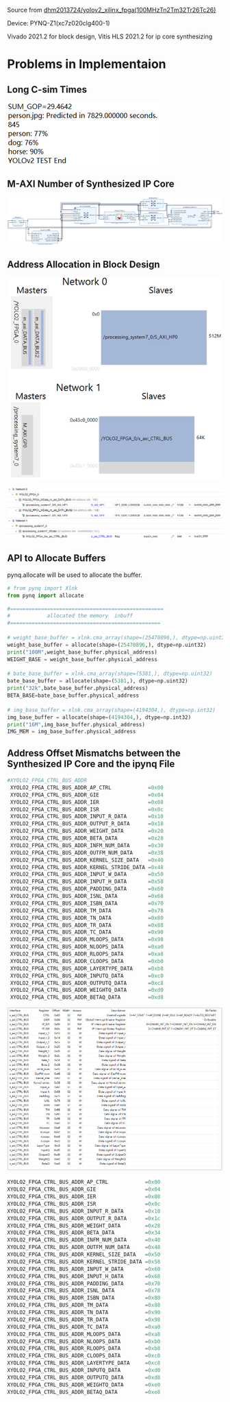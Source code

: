 Source from [dhm2013724/yolov2_xilinx_fpga(100MHzTn2Tm32Tr26Tc26)](https://github.com/dhm2013724/yolov2_xilinx_fpga/tree/100MHzTn2Tm32Tr26Tc26)

Device: PYNQ-Z1(xc7z020clg400-1)

Vivado 2021.2 for block design, Vitis HLS 2021.2 for ip core synthesizing

# Problems in Implementaion

## Long C-sim Times

![Alt text](pic/c_sim_time.png)

## M-AXI Number of Synthesized IP Core

![Alt text](pic/bd.png)

## Address Allocation in Block Design

![Alt text](pic/bd_addr0.png)

![Alt text](pic/bd_addr1.png)

## API to Allocate Buffers

pynq.allocate will be used to allocate the buffer.

```python
# from pynq import Xlnk
from pynq import allocate
```
```python
#==================================================
#            allocated the memory  inbuff
#=================================================

# weight_base_buffer = xlnk.cma_array(shape=(25470896,), dtype=np.uint32)
weight_base_buffer = allocate(shape=(25470896,), dtype=np.uint32)
print("100M",weight_base_buffer.physical_address)
WEIGHT_BASE = weight_base_buffer.physical_address

# bate_base_buffer = xlnk.cma_array(shape=(5381,), dtype=np.uint32)
bate_base_buffer = allocate(shape=(5381,), dtype=np.uint32)
print("32k",bate_base_buffer.physical_address)
BETA_BASE=bate_base_buffer.physical_address

# img_base_buffer = xlnk.cma_array(shape=(4194304,), dtype=np.int32)
img_base_buffer = allocate(shape=(4194304,), dtype=np.int32)
print("16M",img_base_buffer.physical_address)
IMG_MEM = img_base_buffer.physical_address
```

## Address Offset Mismatchs between the Synthesized IP Core and the ipynq File

```python
#XYOLO2_FPGA_CTRL_BUS_ADDR 
 XYOLO2_FPGA_CTRL_BUS_ADDR_AP_CTRL            =0x00
 XYOLO2_FPGA_CTRL_BUS_ADDR_GIE                =0x04
 XYOLO2_FPGA_CTRL_BUS_ADDR_IER                =0x08
 XYOLO2_FPGA_CTRL_BUS_ADDR_ISR                =0x0c
 XYOLO2_FPGA_CTRL_BUS_ADDR_INPUT_R_DATA       =0x10
 XYOLO2_FPGA_CTRL_BUS_ADDR_OUTPUT_R_DATA      =0x18
 XYOLO2_FPGA_CTRL_BUS_ADDR_WEIGHT_DATA        =0x20
 XYOLO2_FPGA_CTRL_BUS_ADDR_BETA_DATA          =0x28
 XYOLO2_FPGA_CTRL_BUS_ADDR_INFM_NUM_DATA      =0x30
 XYOLO2_FPGA_CTRL_BUS_ADDR_OUTFM_NUM_DATA     =0x38
 XYOLO2_FPGA_CTRL_BUS_ADDR_KERNEL_SIZE_DATA   =0x40
 XYOLO2_FPGA_CTRL_BUS_ADDR_KERNEL_STRIDE_DATA =0x48
 XYOLO2_FPGA_CTRL_BUS_ADDR_INPUT_W_DATA       =0x50
 XYOLO2_FPGA_CTRL_BUS_ADDR_INPUT_H_DATA       =0x58
 XYOLO2_FPGA_CTRL_BUS_ADDR_PADDING_DATA       =0x60
 XYOLO2_FPGA_CTRL_BUS_ADDR_ISNL_DATA          =0x68
 XYOLO2_FPGA_CTRL_BUS_ADDR_ISBN_DATA          =0x70
 XYOLO2_FPGA_CTRL_BUS_ADDR_TM_DATA            =0x78
 XYOLO2_FPGA_CTRL_BUS_ADDR_TN_DATA            =0x80
 XYOLO2_FPGA_CTRL_BUS_ADDR_TR_DATA            =0x88
 XYOLO2_FPGA_CTRL_BUS_ADDR_TC_DATA            =0x90
 XYOLO2_FPGA_CTRL_BUS_ADDR_MLOOPS_DATA        =0x98
 XYOLO2_FPGA_CTRL_BUS_ADDR_NLOOPS_DATA        =0xa0
 XYOLO2_FPGA_CTRL_BUS_ADDR_RLOOPS_DATA        =0xa8
 XYOLO2_FPGA_CTRL_BUS_ADDR_CLOOPS_DATA        =0xb0
 XYOLO2_FPGA_CTRL_BUS_ADDR_LAYERTYPE_DATA     =0xb8
 XYOLO2_FPGA_CTRL_BUS_ADDR_INPUTQ_DATA        =0xc0
 XYOLO2_FPGA_CTRL_BUS_ADDR_OUTPUTQ_DATA       =0xc8
 XYOLO2_FPGA_CTRL_BUS_ADDR_WEIGHTQ_DATA       =0xd0
 XYOLO2_FPGA_CTRL_BUS_ADDR_BETAQ_DATA         =0xd8
```
![Alt text](pic/offset.png)
```python
XYOLO2_FPGA_CTRL_BUS_ADDR_AP_CTRL            =0x00
XYOLO2_FPGA_CTRL_BUS_ADDR_GIE                =0x04
XYOLO2_FPGA_CTRL_BUS_ADDR_IER                =0x08
XYOLO2_FPGA_CTRL_BUS_ADDR_ISR                =0x0c
XYOLO2_FPGA_CTRL_BUS_ADDR_INPUT_R_DATA       =0x10
XYOLO2_FPGA_CTRL_BUS_ADDR_OUTPUT_R_DATA      =0x1c
XYOLO2_FPGA_CTRL_BUS_ADDR_WEIGHT_DATA        =0x28
XYOLO2_FPGA_CTRL_BUS_ADDR_BETA_DATA          =0x34
XYOLO2_FPGA_CTRL_BUS_ADDR_INFM_NUM_DATA      =0x40
XYOLO2_FPGA_CTRL_BUS_ADDR_OUTFM_NUM_DATA     =0x48
XYOLO2_FPGA_CTRL_BUS_ADDR_KERNEL_SIZE_DATA   =0x50
XYOLO2_FPGA_CTRL_BUS_ADDR_KERNEL_STRIDE_DATA =0x58
XYOLO2_FPGA_CTRL_BUS_ADDR_INPUT_W_DATA       =0x60
XYOLO2_FPGA_CTRL_BUS_ADDR_INPUT_H_DATA       =0x68
XYOLO2_FPGA_CTRL_BUS_ADDR_PADDING_DATA       =0x70
XYOLO2_FPGA_CTRL_BUS_ADDR_ISNL_DATA          =0x78
XYOLO2_FPGA_CTRL_BUS_ADDR_ISBN_DATA          =0x80
XYOLO2_FPGA_CTRL_BUS_ADDR_TM_DATA            =0x88
XYOLO2_FPGA_CTRL_BUS_ADDR_TN_DATA            =0x90
XYOLO2_FPGA_CTRL_BUS_ADDR_TR_DATA            =0x98
XYOLO2_FPGA_CTRL_BUS_ADDR_TC_DATA            =0xa0
XYOLO2_FPGA_CTRL_BUS_ADDR_MLOOPS_DATA        =0xa8
XYOLO2_FPGA_CTRL_BUS_ADDR_NLOOPS_DATA        =0xb0
XYOLO2_FPGA_CTRL_BUS_ADDR_RLOOPS_DATA        =0xb8
XYOLO2_FPGA_CTRL_BUS_ADDR_CLOOPS_DATA        =0xc0
XYOLO2_FPGA_CTRL_BUS_ADDR_LAYERTYPE_DATA     =0xc8
XYOLO2_FPGA_CTRL_BUS_ADDR_INPUTQ_DATA        =0xd0
XYOLO2_FPGA_CTRL_BUS_ADDR_OUTPUTQ_DATA       =0xd8
XYOLO2_FPGA_CTRL_BUS_ADDR_WEIGHTQ_DATA       =0xe0
XYOLO2_FPGA_CTRL_BUS_ADDR_BETAQ_DATA         =0xe8
```